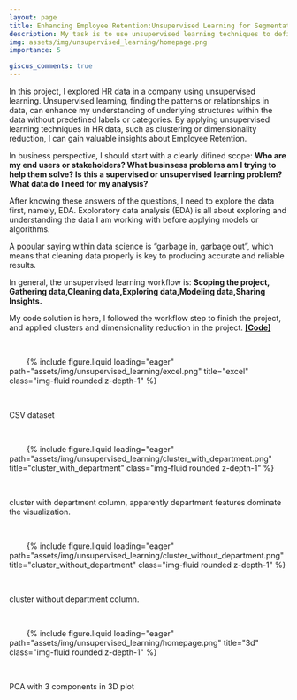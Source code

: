 ```yaml
---
layout: page
title: Enhancing Employee Retention:Unsupervised Learning for Segmentation and Personalized Strategies
description: My task is to use unsupervised learning techniques to define employee segments and make recommendations to increase retention within each one
img: assets/img/unsupervised_learning/homepage.png
importance: 5

giscus_comments: true
---
```

In this project, I explored HR data in a company using unsupervised learning. Unsupervised learning, finding the patterns or relationships in data, can enhance my understanding of underlying structures within the data without predefined labels or categories. By applying unsupervised learning techniques in HR data, such as clustering or dimensionality reduction, I can gain valuable insights about Employee Retention.

In business perspective, I should start with a clearly difined scope: **Who are my end users or stakeholders? What businsess problems am I trying to help them solve? Is this a supervised or unsupervised learning problem? What data do I need for my analysis?**

After knowing these answers of the questions, I need to explore the data first, namely, EDA. Exploratory data analysis (EDA) is all about exploring and understanding the 
data I am working with before applying models or algorithms.

A popular saying within data science is “garbage in, garbage out”, which means that cleaning data properly is key to producing accurate and reliable results.

In general, the unsupervised learning workflow is: **Scoping the project, Gathering data,Cleaning data,Exploring data,Modeling data,Sharing Insights.**

My code solution is here, I followed the workflow step to finish the project, and applied clusters and dimensionality reduction in the project.
[**[Code]**](https://howardzhan2024.top/assets/html/unsupervised_learning_project-Huaye.html)


<div class="row justify-content-sm-center">

    <div class="col-sm-8 mt-3 mt-md-0">

        {% include figure.liquid loading="eager" path="assets/img/unsupervised_learning/excel.png" title="excel" class="img-fluid rounded z-depth-1" %}

    </div>

</div>
<div class="caption">
    CSV dataset
</div>


<div class="row justify-content-sm-center">

    <div class="col-sm-8 mt-3 mt-md-0">

        {% include figure.liquid loading="eager" path="assets/img/unsupervised_learning/cluster_with_department.png" title="cluster_with_department" class="img-fluid rounded z-depth-1" %}

    </div>

</div>
<div class="caption">
    cluster with department column, apparently department features dominate the visualization.
</div>


<div class="row justify-content-sm-center">

    <div class="col-sm-8 mt-3 mt-md-0">

        {% include figure.liquid loading="eager" path="assets/img/unsupervised_learning/cluster_without_department.png" title="cluster_without_department" class="img-fluid rounded z-depth-1" %}

    </div>

</div>
<div class="caption">
    cluster without department column.
</div>




<div class="row justify-content-sm-center">

    <div class="col-sm-8 mt-3 mt-md-0">

        {% include figure.liquid loading="eager" path="assets/img/unsupervised_learning/homepage.png" title="3d" class="img-fluid rounded z-depth-1" %}

    </div>

</div>
<div class="caption">
    PCA with 3 components in 3D plot
</div>

